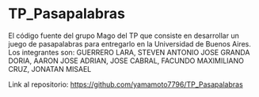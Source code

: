 # TP_Pasapalabras
El código fuente del grupo Mago del TP que consiste en desarrollar un juego de pasapalabras para entregarlo en la Universidad de Buenos Aires.
Los integrantes son:
GUERRERO LARA, STEVEN ANTONIO JOSE
GRANDA DORIA, AARON JOSE
ADRIAN, JOSE
CABRAL, FACUNDO MAXIMILIANO
CRUZ, JONATAN MISAEL

Link al repositorio: https://github.com/yamamoto7796/TP_Pasapalabras
